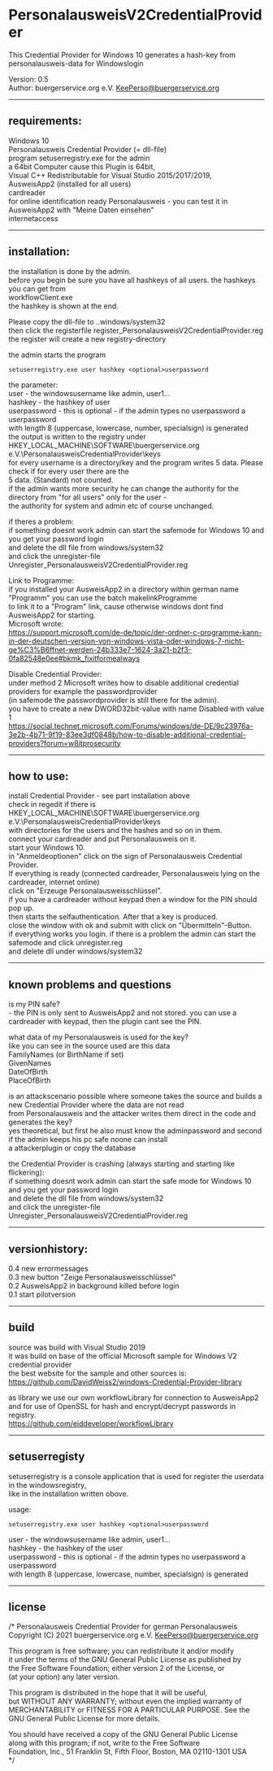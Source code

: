 # PersonalausweisV2CredentialProvider
This Credential Provider for Windows 10 generates a hash-key from personalausweis-data for Windowslogin  

Version: 0.5  
Author: buergerservice.org e.V. <KeePerso@buergerservice.org>  


-------------
requirements:
-------------
Windows 10  
Personalausweis Credential Provider (= dll-file)  
program setuserregistry.exe for the admin  
a 64bit Computer cause this Plugin is 64bit,  
Visual C++ Redistributable for Visual Studio 2015/2017/2019,  
AusweisApp2 (installed for all users)  
cardreader  
for online identification ready Personalausweis - you can test it in AusweisApp2 with "Meine Daten einsehen"  
internetaccess  


-------------
installation:
-------------
the installation is done by the admin.  
before you begin be sure you have all hashkeys of all users. the hashkeys you can get from  
workflowClient.exe <PIN>  
the hashkey is shown at the end.  

Please copy the dll-file to ..windows/system32  
then click the registerfile register_PersonalausweisV2CredentialProvider.reg  
the register will create a new registry-directory  

the admin starts the program 
```
setuserregistry.exe user hashkey <optional>userpassword  
```
the parameter:  
user - the windowsusername like admin, user1...  
hashkey - the hashkey of user  
userpassword - this is optional - if the admin types no userpassword a userpassword  
	       with length 8 (uppercase, lowercase, number, specialsign) is generated  
the output is written to the registry under HKEY_LOCAL_MACHINE\SOFTWARE\buergerservice.org e.V.\PersonalausweisCredentialProvider\keys  
for every username is a directory/key and the program writes 5 data. Please check if for every user there are the  
5 data. (Standard) not counted.  
if the admin wants more security he can change the authority for the directory from "for all users" only for the user -  
the authority for system and admin etc of course unchanged.  


if theres a problem:  
if something doesnt work admin can start the safemode for Windows 10 and you get your password login  
and delete the dll file from windows/system32  
and click the unregister-file Unregister_PersonalausweisV2CredentialProvider.reg  


Link to Programme:  
if you installed your AusweisApp2 in a directory within german name "Programm" you can use the batch makelinkProgramme  
to link it to a "Program" link, cause otherwise windows dont find AusweisApp2 for starting.  
Microsoft wrote:  
https://support.microsoft.com/de-de/topic/der-ordner-c-programme-kann-in-der-deutschen-version-von-windows-vista-oder-windows-7-nicht-ge%C3%B6ffnet-werden-24b333e7-1624-3a21-b2f3-0fa82548e0ee#bkmk_fixitformealways


Disable Credential Provider:  
under method 2 Microsoft writes how to disable additional credential providers for example the passwordprovider   
(in safemode the passwordprovider is still there for the admin).  
you have to create a new DWORD32bit-value with name Disabled with value 1  
https://social.technet.microsoft.com/Forums/windows/de-DE/9c23976a-3e2b-4b71-9f19-83ee3df0848b/how-to-disable-additional-credential-providers?forum=w8itprosecurity



-----------
how to use:
-----------
install Credential Provider - see part installation above  
check in regedit if there is HKEY_LOCAL_MACHINE\SOFTWARE\buergerservice.org e.V.\PersonalausweisCredentialProvider\keys  
with directories for the users and the hashes and so on in them.  
connect your cardreader and put Personalausweis on it.  
start your Windows 10.  
in "Anmeldeoptionen" click on the sign of Personalausweis Credential Provider.  
If everything is ready (connected cardreader, Personalausweis lying on the cardreader, internet online)  
click on "Erzeuge Personalausweisschlüssel".  
if you have a cardreader without keypad then a window for the PIN should pop up.  
then starts the selfauthentication. After that a key is produced.   
close the window with ok and submit with click on "Übermitteln"-Button.  
if everything works you login. if there is a problem the admin can start the safemode and click unregister.reg   
and delete dll under windows/system32  



----------------------------
known problems and questions
----------------------------


is my PIN safe?  
	- the PIN is only sent to AusweisApp2 and not stored. you can use a cardreader with keypad, then the plugin cant see the PIN.  

what data of my Personalausweis is used for the key?  
	like you can see in the source used are this data  
	FamilyNames (or BirthName if set)  
	GivenNames  
	DateOfBirth  
	PlaceOfBirth  

is an attackscenario possible where someone takes the source and builds a new Credential Provider where the data are not read  
from Personalausweis and the attacker writes them direct in the code and generates the key?  
	yes theoretical, but first he also must know the adminpassword and second if the admin keeps his pc safe noone can install  
	a attackerplugin or copy the database  

the Credential Provider is crashing (always starting and starting like flickering):  
	if something doesnt work admin can start the safe mode for Windows 10 and you get your password login  
	and delete the dll file from windows/system32  
	and click the unregister-file Unregister_PersonalausweisV2CredentialProvider.reg  

---------------
versionhistory:
---------------
0.4 new errormessages  
0.3 new button "Zeige Personalausweisschlüssel"  
0.2 AusweisApp2 in background killed before login  
0.1 start pilotversion  


-----
build
-----
source was build with Visual Studio 2019  
it was build on base of the official Microsoft sample for Windows V2 credential provider  
the best website for the sample and other sources is:  
https://github.com/DavidWeiss2/windows-Credential-Provider-library  

as library we use our own workflowLibrary for connection to AusweisApp2  
and for use of OpenSSL for hash and encrypt/decrypt passwords in registry.  
https://github.com/eiddeveloper/workflowLibrary  


--------------
setuserregisty
--------------
setuserregistry is a console application that is used for register the userdata in the windowsregistry,  
like in the installation written obove.  

usage:  
```
setuserregistry.exe user hashkey <optional>userpassword  
```
user - the windowsusername like admin, user1...  
hashkey - the hashkey of the user  
userpassword - this is optional - if the admin types no userpassword a userpassword   
	       with length 8 (uppercase, lowercase, number, specialsign) is generated  


-------
license
-------
/*
  Personalausweis Credential Provider for german Personalausweis  
  Copyright (C) 2021 buergerservice.org e.V. <KeePerso@buergerservice.org>  

  This program is free software; you can redistribute it and/or modify  
  it under the terms of the GNU General Public License as published by  
  the Free Software Foundation; either version 2 of the License, or  
  (at your option) any later version.  

  This program is distributed in the hope that it will be useful,  
  but WITHOUT ANY WARRANTY; without even the implied warranty of  
  MERCHANTABILITY or FITNESS FOR A PARTICULAR PURPOSE.  See the  
  GNU General Public License for more details.  

  You should have received a copy of the GNU General Public License  
  along with this program; if not, write to the Free Software  
  Foundation, Inc., 51 Franklin St, Fifth Floor, Boston, MA  02110-1301  USA  
*/

